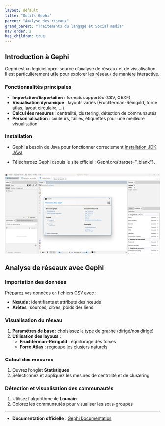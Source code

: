 ```yaml
---
layout: default
title: "Outils Gephi"
parent: "Analyse des réseaux"
grand_parent: "Traitements du langage et Social media"
nav_order: 2
has_children: true
---
```


## Introduction à Gephi

Gephi est un logiciel open-source d’analyse de réseaux et de visualisation. Il est particulièrement utile pour explorer les réseaux de manière interactive.

### Fonctionnalités principales
- **Importation/Exportation** : formats supportés (CSV, GEXF)
- **Visualisation dynamique** : layouts variés (Fruchterman-Reingold, force atlas, layout circulaire, ...)
- **Calcul des mesures** : centralité, clustering, détection de communautés
- **Personnalisation** : couleurs, tailles, étiquettes pour une meilleure visualisation

### Installation
- Gephi a besoin de Java pour fonctionner correctement [Installation JDK JAva](/workshop/module2-analyse-texte/section00-prise-en-main-voyant-tools/index.html/#java)

- Téléchargez Gephi depuis le site officiel : [Gephi.org](https://gephi.org/){:target="_blank"}.

![VT](/assets/images/workshop/gephi/gephi1.png) 
---

## Analyse de réseaux avec Gephi
### Importation des données
Préparez vos données en fichiers CSV avec :
- **Nœuds** : identifiants et attributs des nœuds
- **Arêtes** : sources, cibles, poids des liens

### Visualisation du réseau
1. **Paramètres de base** : choisissez le type de graphe (dirigé/non dirigé)
2. **Utilisation des layouts** :
   - **Fruchterman-Reingold** : équilibrage des forces
   - **Force Atlas** : regroupe les clusters naturels

### Calcul des mesures
1. Ouvrez l’onglet **Statistiques**
2. Sélectionnez et appliquez les mesures de centralité et de clustering

### Détection et visualisation des communautés
1. Utilisez l'algorithme de **Louvain**
2. Colorez les communautés pour visualiser les sous-groupes

---

- **Documentation officielle** : [Gephi Documentation](https://gephi.org/users/)
